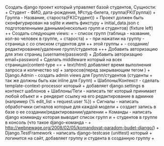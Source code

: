 Создать django проект который управляет базой студентов, Сущности:			 +
Студент - ФИО, дата-рождения, №студ-билета, группа(FK(Группа))    			 +
Группа - Название, староста(FK(Студент)) 						 +
Проект должен быть сконфигурирован на sqlite и иметь фикстуру   			 +
initial_data.json с подготовленными данными(несколько групп и студентов) (fixture left)  ++	
 Создать следующие views:								 +
      - список групп (таблица - название, кол-во человек в группе,                       +
староста) 										 +
      - при нажатии на группу - страница с со списком студентов для			 ++
этой группы 										 +
      - создание/редактирование/удаление  групп/студентов				+++	
Добавить авторизацию для этих страниц (username/password)				 +
Добавить авторизацию email+password							 +
Сделать middleware который на всех страницах(content-type ==  				 +
text/html) добавляет время выполнения запроса и количество sql				 +
запросов(перед закрывающим тегом </body>)						 +
Django.Admin - создать admin views для Групп/студентов (студенты			 +
так же должны быть как inline для Групп) 						 +
Шаблоны/Контекст - сделать template-context-processor который				 +
добавляет django.settings в контекст шаблонов						 +
Шаблоны/Теги - написать тег который принимает любой объект и				 +
рендерит ссылку на его редактирование в админке (например {% edit_list			 +
request.user %})									 +
Сигналы - написать обработчики сигналов которые для каждой модели			 +
создает запись в базе о ее  создании/редактировании/удалении				 +
Команды - написать django комманду которая выводит список групп и			 +
студентов в группе в консоль (что такое django-команда -				 +
http://webnewage.org/2008/02/05/komandovat-paradom-budet-django/)			 +
Django.TestFramework - написать django-testcase (unittest) который			 +
логинится на сайт, добавляет группу и студента в созданную группу 			 +
